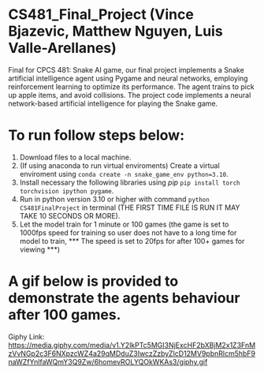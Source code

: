 # CS481_Final_Project (Vince Bjazevic, Matthew Nguyen, Luis Valle-Arellanes)

Final for CPCS 481: Snake AI game, our final project implements a Snake artificial intelligence agent using Pygame and neural networks, employing reinforcement learning to optimize its performance. The agent trains to pick up apple items, and avoid collisions. The project code implements a neural network-based artificial intelligence for playing the Snake game.

# To run follow steps below:

1. Download files to a local machine.
2. (If using anaconda to run virtual enviroments) Create a virtual enviroment using `conda create -n snake_game_env python=3.10`.
3. Install necessary the following libraries using *pip* `pip install torch torchvision ipython pygame`.
4. Run in python version 3.10 or higher with command `python CS481FinalProject` in terminal (THE FIRST TIME FILE IS RUN IT MAY TAKE 10 SECONDS OR MORE).
5. Let the model train for 1 minute or 100 games (the game is set to 1000fps speed for training so user does not have to a long time for model to train, *** The speed is set to 20fps for after 100+ games for viewing ***)

# A gif below is provided to demonstrate the agents behaviour after 100 games.

Giphy Link:
https://media.giphy.com/media/v1.Y2lkPTc5MGI3NjExcHF2bXBjM2x1Z3FnMzVvNGp2c3F6NXpzcWZ4a29qMDduZ3IwczZzbyZlcD12MV9pbnRlcm5hbF9naWZfYnlfaWQmY3Q9Zw/6homevROLYQOkWKAs3/giphy.gif
